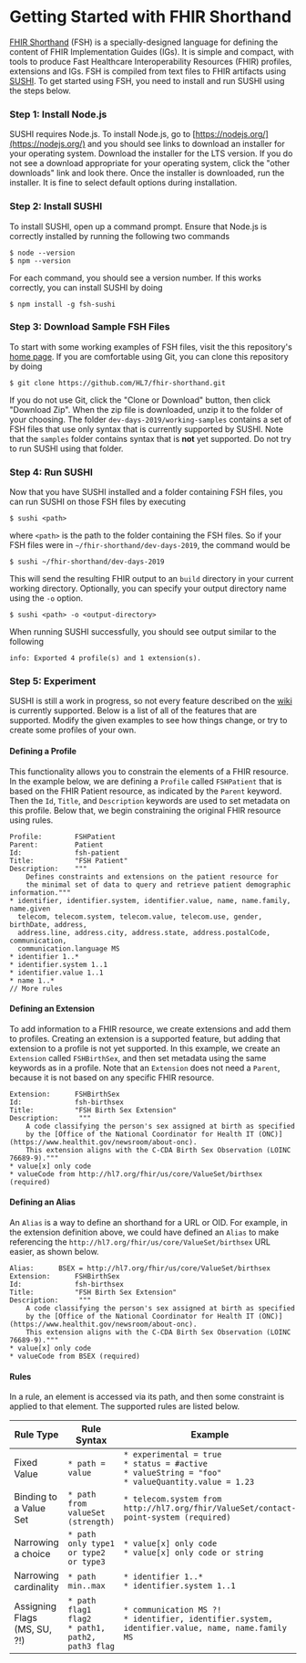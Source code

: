 
# Getting Started with FHIR Shorthand
[FHIR Shorthand](https://github.com/HL7/fhir-shorthand) (FSH) is a specially-designed language for defining the content of FHIR Implementation Guides (IGs). It is simple and compact, with tools to produce Fast Healthcare Interoperability Resources (FHIR) profiles, extensions and IGs. FSH is compiled from text files to FHIR artifacts using [SUSHI](https://github.com/standardhealth/sushi). To get started using FSH, you need to install and run SUSHI using the steps below.
### Step 1: Install Node.js
SUSHI requires Node.js. To install Node.js, go to [https://nodejs.org/](https://nodejs.org/) and you should see links to download an installer for your operating system. Download the installer for the LTS version. If you do not see a download appropriate for your operating system, click the "other downloads" link and look there. Once the installer is downloaded, run the installer. It is fine to select default options during installation.
### Step 2: Install SUSHI
To install SUSHI, open up a command prompt. Ensure that Node.js is correctly installed by running the following two commands
```
$ node --version
$ npm --version
```
For each command, you should see a version number. If this works correctly, you can install SUSHI by doing
```
$ npm install -g fsh-sushi
``` 
### Step 3: Download Sample FSH Files
To start with some working examples of FSH files, visit the this repository's [home page](https://github.com/HL7/fhir-shorthand). If you are comfortable using Git, you can clone this repository by doing
```
$ git clone https://github.com/HL7/fhir-shorthand.git
```
If you do not use Git, click the "Clone or Download" button, then click "Download Zip". When the zip file is downloaded, unzip it to the folder of your choosing. The folder `dev-days-2019/working-samples` contains a set of FSH files that use only syntax that is currently supported by SUSHI. Note that the `samples` folder contains syntax that is **not** yet supported. Do not try to run SUSHI using that folder.
### Step 4: Run SUSHI
Now that you have SUSHI installed and a folder containing FSH files, you can run SUSHI on those FSH files by executing
```
$ sushi <path>
```
where `<path>` is the path to the folder containing the FSH files. So if your FSH files were in `~/fhir-shorthand/dev-days-2019`, the command would be
```
$ sushi ~/fhir-shorthand/dev-days-2019
```
This will send the resulting FHIR output to an `build` directory in your current working directory. Optionally, you can specify your output directory name using the `-o` option.
```
$ sushi <path> -o <output-directory>
```
When running SUSHI successfully, you should see output similar to the following
```
info: Exported 4 profile(s) and 1 extension(s).
```
### Step 5: Experiment
SUSHI is still a work in progress, so not every feature described on the [wiki](https://github.com/HL7/fhir-shorthand/wiki) is currently supported. Below is a list of all of the features that are supported. Modify the given examples to see how things change, or try to create some profiles of your own.

#### Defining a Profile
This functionality allows you to constrain the elements of a FHIR resource. In the example below, we are defining a `Profile` called `FSHPatient` that is based on the FHIR Patient resource, as indicated by the `Parent` keyword. Then the `Id`, `Title`, and `Description` keywords are used to set metadata on this profile. Below that, we begin constraining the original FHIR resource using rules.
```
Profile:        FSHPatient
Parent:         Patient
Id:             fsh-patient
Title:          "FSH Patient"
Description:    """ 
    Defines constraints and extensions on the patient resource for 
    the minimal set of data to query and retrieve patient demographic information."""
* identifier, identifier.system, identifier.value, name, name.family, name.given
  telecom, telecom.system, telecom.value, telecom.use, gender, birthDate, address,
  address.line, address.city, address.state, address.postalCode, communication,
  communication.language MS
* identifier 1..*
* identifier.system 1..1
* identifier.value 1..1
* name 1..*
// More rules
```
#### Defining an Extension
To add information to a FHIR resource, we create extensions and add them to profiles. Creating an extension is a supported feature, but adding that extension to a profile is not yet supported. In this example, we create an `Extension` called `FSHBirthSex`, and then set metadata using the same keywords as in a profile. Note that an `Extension` does not need a `Parent`, because it is not based on any specific FHIR resource.
```
Extension:      FSHBirthSex 
Id:             fsh-birthsex
Title:          "FSH Birth Sex Extension"
Description:     """
    A code classifying the person's sex assigned at birth as specified 
    by the [Office of the National Coordinator for Health IT (ONC)](https://www.healthit.gov/newsroom/about-onc). 
    This extension aligns with the C-CDA Birth Sex Observation (LOINC 76689-9)."""
* value[x] only code
* valueCode from http://hl7.org/fhir/us/core/ValueSet/birthsex (required)
```
#### Defining an Alias
An `Alias` is a way to define an shorthand for a URL or OID. For example, in the extension definition above, we could have defined an `Alias` to make referencing the `http://hl7.org/fhir/us/core/ValueSet/birthsex` URL easier, as shown below.
```
Alias:      BSEX = http://hl7.org/fhir/us/core/ValueSet/birthsex
Extension:      FSHBirthSex 
Id:             fsh-birthsex
Title:          "FSH Birth Sex Extension"
Description:     """
    A code classifying the person's sex assigned at birth as specified 
    by the [Office of the National Coordinator for Health IT (ONC)](https://www.healthit.gov/newsroom/about-onc). 
    This extension aligns with the C-CDA Birth Sex Observation (LOINC 76689-9)."""
* value[x] only code
* valueCode from BSEX (required)
```
#### Rules
In a rule, an element is accessed via its path, and then some constraint is applied to that element. The supported rules are listed below.

| Rule Type | Rule Syntax | Example |
| --- | --- |---|
| Fixed Value |`* path = value`  | `* experimental = true` <br/> `* status = #active` <br/> `* valueString = "foo"` <br/> `* valueQuantity.value = 1.23` |
| Binding to a Value Set |`* path from valueSet (strength)`| `* telecom.system from http://hl7.org/fhir/ValueSet/contact-point-system (required)` |
| Narrowing a choice | `* path only type1 or type2 or type3` | `* value[x] only code` <br> `* value[x] only code or string` |
| Narrowing cardinality | `* path min..max` | `* identifier 1..*` <br> `* identifier.system 1..1`
| Assigning Flags (MS, SU, ?!) | `* path flag1 flag2` <br> `* path1, path2, path3 flag` | `* communication MS ?!` <br> `* identifier, identifier.system, identifier.value, name, name.family MS`